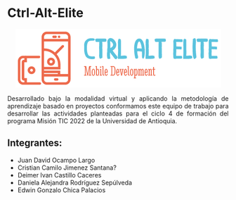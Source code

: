 # Ctrl-Alt-Elite

<p align="center">
  <img src="parquescolombia/src/main/res/drawable/team_logo.PNG">
</p>

<p align='justify'>Desarrollado bajo la modalidad virtual y aplicando la metodología de aprendizaje basado 
en proyectos conformamos este equipo de trabajo para desarrollar las actividades planteadas 
para el ciclo 4 de formación del programa Misión TIC 2022 de la Universidad de Antioquia. </p>

## Integrantes:
- Juan David Ocampo Largo
- Cristian Camilo Jimenez Santana?
- Deimer Ivan Castillo Caceres
- Daniela Alejandra Rodríguez Sepúlveda
- Edwin Gonzalo Chica Palacios
